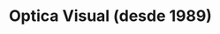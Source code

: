 ---
title: "Optica Visual (desde 1989)"
url: /asuncion-paraguay/optica-visual-desde-1989-estados-unidos-10/
shop: óptico
---